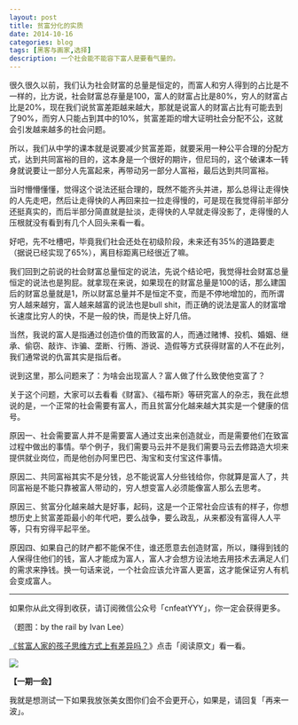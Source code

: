 ```yaml
---
layout: post
title: 贫富分化的实质
date: 2014-10-16
categories: blog
tags: [黑客与画家,选择]
description: 一个社会能不能容下富人是要看气量的。
---
```



很久很久以前，我们认为社会财富的总量是恒定的，而富人和穷人得到的占比是不一样的，比方说，社会财富总存量是100，富人的财富占比是80%，穷人的财富占比是20%，现在我们说贫富差距越来越大，那就是说富人的财富占比有可能去到了90%，而穷人只能占到其中的10%，贫富差距的增大证明社会分配不公，这就会引发越来越多的社会问题。

所以，我们从中学的课本就是说要减少贫富差距，就要采用一种公平合理的分配方式，达到共同富裕的目的，这本身是一个很好的期许，但尼玛的，这个破课本一转身就说要让一部分人先富起来，再带动另一部分人富裕，最后达到共同富裕。

当时懵懵懂懂，觉得这个说法还挺合理的，既然不能齐头并进，那么总得让走得快的人先走吧，然后让走得快的人再回来拉一拉走得慢的，可是现在我觉得前半部分还挺真实的，而后半部分简直就是扯淡，走得快的人早就走得没影了，走得慢的人压根就没有看到有几个人回头来看一看。

好吧，先不吐槽吧，毕竟我们社会还处在初级阶段，未来还有35%的道路要走（据说已经实现了65%），离目标距离已经很近了嘛。

我们回到之前说的社会财富总量恒定的说法，先说个结论吧，我觉得社会财富总量恒定的说法也是狗屁。就拿现在来说，如果现在的财富总量是100的话，那么建国后的财富总量就是1，所以财富总量并不是恒定不变，而是不停地增加的，而所谓穷人越来越穷，富人越来越富的说法也是bull shit，而正确的说法是富人的财富增长速度比穷人的快，不是一般的快，而是快上好几倍。

当然，我说的富人是指通过创造价值的而致富的人，而通过赌博、投机、婚姻、继承、偷窃、敲诈、诈骗、垄断、行贿、游说、造假等方式获得财富的人不在此列，我们通常说的仇富其实是指后者。

说到这里，那么问题来了：为啥会出现富人？富人做了什么致使他变富了？

关于这个问题，大家可以去看看《财富》、《福布斯》等研究富人的杂志，我在此想说的是，一个正常的社会需要有富人，而且贫富分化越来越大其实是一个健康的信号。

原因一、社会需要富人并不是需要富人通过支出来创造就业，而是需要他们在致富过程中做出的事情。举个例子，我们需要马云并不是我们需要马云去修路造大坝来提供就业岗位，而是他创办阿里巴巴、淘宝和支付宝这件事情。

原因二、共同富裕其实不是分钱，总不能说富人分些钱给你，你就算是富人了，共同富裕是不能只靠被富人带动的，穷人想变富人必须能像富人那么去思考。

原因三、贫富分化越来越大是好事，起码，这是一个正常社会应该有的样子，你想想历史上贫富差距最小的年代吧，要么战争，要么政乱，从来都没有富得人人平等，只有穷得平起平坐。

原因四、如果自己的财产都不能保不住，谁还愿意去创造财富，所以，赚得到钱的人保得住他们的钱，富人才能成为富人，富人才会想方设法地去用技术去满足人们的需求来挣钱。换一句话来说，一个社会应该允许富人更富，这才能保证穷人有机会变成富人。



----

如果你从此文得到收获，请订阅微信公众号「cnfeatYYY」，你一定会获得更多。

（题图：by the rail by Ivan Lee）

[《贫富人家的孩子思维方式上有差异吗？](http://www.zhihu.com/question/20785337)》点击「阅读原文」看一看。

![](http://cnfeat.qiniudn.com/signitrue-2014-09-28.jpg)

**【一期一会】**


我就是想测试一下如果我放张美女图你们会不会更开心，如果是，请回复「再来一波」。
